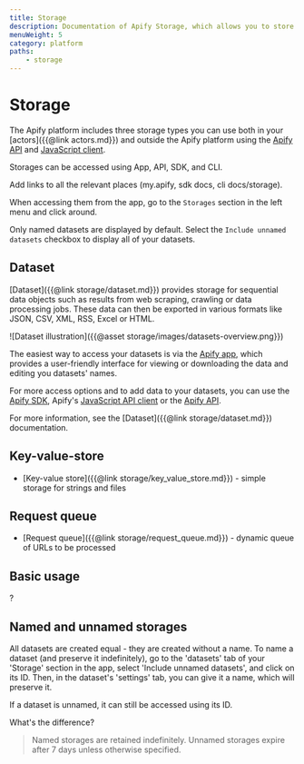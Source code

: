 ```yaml
---
title: Storage
description: Documentation of Apify Storage, which allows you to store actor inputs and outputs.
menuWeight: 5
category: platform
paths:
    - storage
---
```


# Storage

The Apify platform includes three storage types you can use both in your [actors]({{@link actors.md}}) and outside the Apify platform using the [Apify API](https://docs.apify.com/api/v2) and [JavaScript client](https://docs.apify.com/api/apify-client-js).

Storages can be accessed using App, API, SDK, and CLI. 

Add links to all the relevant places (my.apify, sdk docs, cli docs/storage).



When accessing them from the app, go to the `Storages` section in the left menu and click around.

Only named datasets are displayed by default. Select the `Include unnamed datasets` checkbox to display all of your datasets.


## Dataset

[Dataset]({{@link storage/dataset.md}}) provides storage for sequential data objects such as results from web scraping, crawling or data processing jobs. These data can then be exported in various formats like JSON, CSV, XML, RSS, Excel or HTML.

![Dataset illustration]({{@asset storage/images/datasets-overview.png}})

The easiest way to access your datasets is via the
[Apify app](https://docs.apify.com/storage/dataset#apify-app), which provides a user-friendly interface for viewing or downloading the data and editing you datasets' names. 

For more access options and to add data to your datasets, you can use the
[Apify SDK](https://docs.apify.com/storage/dataset#apify-sdk),
Apify's [JavaScript API client](https://docs.apify.com/storage/dataset#javascript-api-client) or
the [Apify API](https://docs.apify.com/storage/dataset#apify-api).

For more information, see the [Dataset]({{@link storage/dataset.md}}) documentation.

## Key-value-store

*   [Key-value store]({{@link storage/key_value_store.md}}) - simple storage for strings and files

## Request queue


*   [Request queue]({{@link storage/request_queue.md}}) - dynamic queue of URLs to be processed


## Basic usage

?

## Named and unnamed storages

<!-- verify -->
All datasets are created equal - they are created without a name.
To name a dataset (and preserve it indefinitely), go to the 'datasets' tab of your 'Storage' section in the app, select 'Include unnamed datasets', and click on its ID. Then, in the dataset's 'settings' tab, you can give it a name, which will preserve it.

<!-- Is this true? -->
If a dataset is unnamed, it can still be accessed using its ID.


What's the difference?


> Named storages are retained indefinitely.
> Unnamed storages expire after 7 days unless otherwise specified.


